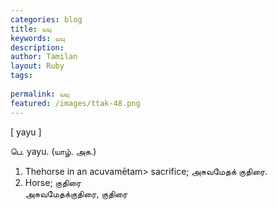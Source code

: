 ```yaml
---
categories: blog
title: யயு
keywords: யயு
description: 
author: Tamilan
layout: Ruby
tags: 
 
permalink: யயு
featured: /images/ttak-48.png
---
```

  
[ yayu ]  
  
பெ. yayu. (யாழ். அக.)   
1. Thehorse in an acuvamētam> sacrifice; அசுவமேதக் குதிரை.   
2. Horse; குதிரை  
அசுவமேதக்குதிரை, குதிரை